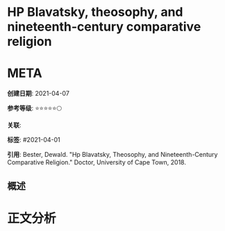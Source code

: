 # HP Blavatsky, theosophy, and nineteenth-century comparative religion

# META

**创建日期**: 2021-04-07

**参考等级**: ⭐⭐⭐⭐⭐🌕

**关联**: 

**标签**: #2021-04-01

**引用**: Bester, Dewald. "Hp Blavatsky, Theosophy, and Nineteenth-Century Comparative Religion." Doctor, University of Cape Town, 2018.

## 概述


# 正文分析



